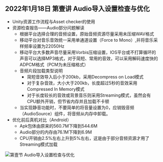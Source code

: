 ## 2022年1月18日 第壹讲 Audio导入设置检查与优化

- Unity资源工作流程与Asset checker的使用
- 资源检查报告——Audio部分问题解读
  - 根据平台选择合理的音频设置，原始音频资源尽量采用未压缩WAV格式
  - 移动平台对音乐音效统一采用单通道设置（Force to Mono）,并将音乐采样频率设置为22050Hz
  - 移动平台大多数声音尽量采用Vorbis压缩设置，IOS平台或不打算循环的声音可以选择MP3格式，对于简短、常用的音效，可以采用解码速度快的ADPCM格式（PCM为未压缩格式）
  - 音频片段加载类型说明
    - 简短音效导入后小于200kb，采用Decompress on Load模式
    - 对于复杂音效，大小大于200kb，长度超过5秒的音效采用Compressed In Memory模式
    - 对于长度较长的音效或背景音乐则采用Streaming模式，虽然会有CPU额外开销，但节省内存并且加载不卡顿
  - 当实现静音功能时，不要简单的将音量设置为0，应销毁音频（AudioSource）组件，将音频从内存中卸载。
- 优化前后真机对比（Android）
  - Apk包体由原来的560.7M下降到544.6M
  - Audio部分的内存由76.1M下降到6.9M
  - CPU开销由2.5%左右上升到5%左右，这是由于部分音频资源才用了Streaming模式加载

![第壹节 Audio导入设置检查与优化](./Pics/1.png)